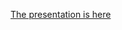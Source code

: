 [The presentation is here](https://financialmarkets.github.io/small_business_lending_at_mdis_presentation/)
